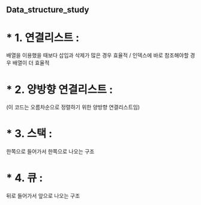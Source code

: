 ## Data_structure_study

# * 1. 연결리스트 :
배열을 이용했을 때보다 삽입과 삭제가 많은 경우 효율적 / 인덱스에 바로 참조해야할 경우 배열이 더 효율적
# * 2. 양방향 연결리스트 :
(이 코드는 오름차순으로 정렬하기 위한 양방향 연결리스트임)
# * 3. 스택 :
한쪽으로 들어가서 한쪽으로 나오는 구조
# * 4. 큐 :
뒤로 들어가서 앞으로 나오는 구조